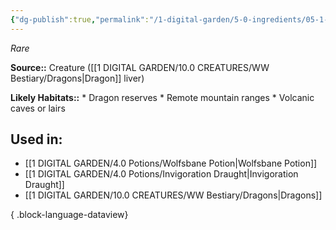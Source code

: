 ```yaml
---
{"dg-publish":true,"permalink":"/1-digital-garden/5-0-ingredients/05-1-creatures/dragon-liver/","tags":["ingredient","rare"]}
---
```


*Rare*

**Source::** Creature ([[1 DIGITAL GARDEN/10.0 CREATURES/WW Bestiary/Dragons\|Dragon]] liver)

**Likely Habitats::** * Dragon reserves * Remote mountain ranges * Volcanic caves or lairs

## Used in:

- [[1 DIGITAL GARDEN/4.0 Potions/Wolfsbane Potion\|Wolfsbane Potion]]
- [[1 DIGITAL GARDEN/4.0 Potions/Invigoration Draught\|Invigoration Draught]]
- [[1 DIGITAL GARDEN/10.0 CREATURES/WW Bestiary/Dragons\|Dragons]]

{ .block-language-dataview}

